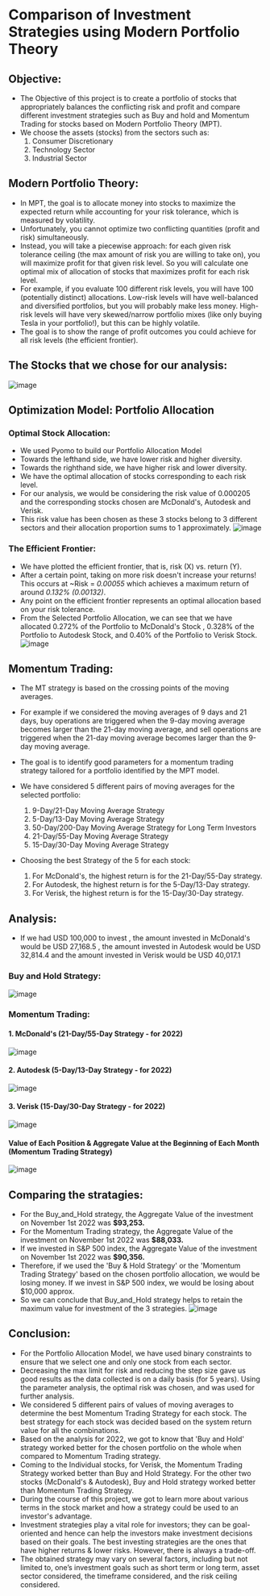 # Comparison of Investment Strategies using Modern Portfolio Theory

## Objective:

* The Objective of this project is to create a portfolio of stocks that appropriately balances the conflicting risk and profit and compare different investment strategies such as Buy and hold and Momentum Trading for stocks based on Modern Portfolio Theory (MPT).
* We choose the assets (stocks) from the sectors such as:
  1. Consumer Discretionary
  2. Technology Sector
  3. Industrial Sector

## Modern Portfolio Theory:

* In MPT, the goal is to allocate money into stocks to maximize the expected return while accounting for your risk tolerance, which is measured by volatility.  
* Unfortunately, you cannot optimize two conflicting quantities (profit and risk) simultaneously. 
* Instead, you will take a piecewise approach: for each given risk tolerance ceiling (the max amount of risk you are willing to take on), you will maximize profit for that given risk level. So you will calculate one optimal mix of allocation of stocks that maximizes profit for each risk level.
* For example, if you evaluate 100 different risk levels, you will have 100 (potentially distinct) allocations. Low-risk levels will have well-balanced and diversified portfolios, but you will probably make less money. High-risk levels will have very skewed/narrow portfolio mixes (like only buying Tesla in your portfolio!), but this can be highly volatile. 
* The goal is to show the range of profit outcomes you could achieve for all risk levels (the efficient frontier).

## The Stocks that we chose for our analysis:

![image](https://user-images.githubusercontent.com/48169929/226130243-70a35d77-e509-4830-b31a-79da9f35b2e9.png)

## Optimization Model: Portfolio Allocation
### Optimal Stock Allocation:
* We used Pyomo to build our Portfolio Allocation Model
* Towards the lefthand side, we have lower risk and higher diversity.
* Towards the righthand side, we have higher risk and lower diversity.
* We have the optimal allocation of stocks corresponding to each risk level. 
* For our analysis, we would be considering the risk value of 0.000205 and the corresponding stocks chosen are McDonald's, Autodesk and Verisk. 
* This risk value has been chosen as these 3 stocks belong to 3 different sectors and their allocation proportion sums to 1 approximately.
![image](https://user-images.githubusercontent.com/48169929/226142316-629c4ff7-18e6-4159-a3c8-c0422dc69d0d.png)

### The Efficient Frontier:
* We have plotted the efficient frontier, that is, risk (X) vs. return (Y).
* After a certain point, taking on more risk doesn't increase your returns! This occurs at ~Risk = *0.00055* which achieves a maximum return of around *0.132% (0.00132)*.
* Any point on the efficient frontier represents an optimal allocation based on your risk tolerance.
* From the Selected Portfolio Allocation, we can see that we have allocated 0.272% of the Portfolio to McDonald's Stock , 0.328% of the Portfolio to Autodesk Stock, and 0.40% of the Portfolio to Verisk Stock.
![image](https://user-images.githubusercontent.com/48169929/226142435-51226b45-feba-4ca8-84a1-10a4306558d4.png)


## Momentum Trading:

* The MT strategy is based on the crossing points of the moving averages. 
* For example if we considered the moving averages of 9 days and 21 days, buy operations are triggered when the 9-day moving average becomes larger than the 21-day moving average, and sell operations are triggered when the 21-day moving average becomes larger than the 9-day moving average. 
* The goal is to identify good parameters for a momentum trading strategy tailored for a portfolio identified by the MPT model. 
* We have considered 5 different pairs of moving averages for the selected portfolio:

  1. 9-Day/21-Day Moving Average Strategy
  2. 5-Day/13-Day Moving Average Strategy
  3. 50-Day/200-Day Moving Average Strategy for Long Term Investors
  4. 21-Day/55-Day Moving Average Strategy
  5. 15-Day/30-Day Moving Average Strategy
* Choosing the best Strategy of the 5 for each stock:

  1. For McDonald's, the highest return is for the 21-Day/55-Day strategy.
  2. For Autodesk, the highest return is for the 5-Day/13-Day strategy.
  3. For Verisk, the highest return is for the 15-Day/30-Day strategy.
## Analysis:
* If we had USD 100,000 to invest , the amount invested in McDonald's would be USD 27,168.5 , the amount invested in Autodesk would be USD 32,814.4 and the amount invested in Verisk would be USD 40,017.1
### Buy and Hold Strategy:
![image](https://user-images.githubusercontent.com/48169929/226143210-df701481-2110-4fdd-be58-bf2ef272e3aa.png)
### Momentum Trading:
#### 1. McDonald's (21-Day/55-Day Strategy - for 2022)
   ![image](https://user-images.githubusercontent.com/48169929/226143298-c2fd7e70-0ba9-4ea6-b9d6-d817e45cfb7b.png)   
#### 2. Autodesk (5-Day/13-Day Strategy - for 2022)
   ![image](https://user-images.githubusercontent.com/48169929/226143327-d07c88de-c2c4-4333-b6f7-887962cc40c7.png)
#### 3. Verisk (15-Day/30-Day Strategy - for 2022)
   ![image](https://user-images.githubusercontent.com/48169929/226143360-1b813f3f-cdb3-47fa-a178-d0622453a962.png)
#### Value of Each Position & Aggregate Value at the Beginning of Each Month (Momentum Trading Strategy)
![image](https://user-images.githubusercontent.com/48169929/226143386-0de6a792-2758-4943-b0ee-ab24d3130755.png)
## Comparing the stratagies:
* For the Buy_and_Hold strategy, the Aggregate Value of the investment on November 1st 2022 was **$93,253.**
* For the Momentum Trading strategy, the Aggregate Value of the investment on November 1st 2022 was **$88,033.**
* If we invested in S&P 500 index, the Aggregate Value of the investment on November 1st 2022 was **$90,356.**
* Therefore, if we used the 'Buy & Hold Strategy' or the 'Momentum Trading Strategy' based on the chosen portfolio allocation, we would be losing money. If we invest in S&P 500 index, we would be losing about $10,000 approx.
* So we can conclude that Buy_and_Hold strategy helps to retain the maximum value for investment of the 3 strategies.
![image](https://user-images.githubusercontent.com/48169929/226146538-fbd1ded5-a195-464d-8766-c2032ea49eb7.png)
## Conclusion:
* For the Portfolio Allocation Model, we have used binary constraints to ensure that we select one and only one stock from each sector.
* Decreasing the max limit for risk and reducing the step size gave us good results as the data collected is on a daily basis (for 5 years). Using the parameter analysis, the optimal risk was chosen, and was used for further analysis.
* We considered 5 different pairs of values of moving averages to determine the best Momentum Trading Strategy for each stock. The best strategy for each stock was decided based on the system return value for all the combinations.
* Based on the analysis for 2022, we got to know that 'Buy and Hold' strategy worked better for the chosen portfolio on the whole when compared to Momentum Trading strategy.
* Coming to the Individual stocks, for Verisk, the Momentum Trading Strategy worked better than Buy and Hold Strategy. For the other two stocks (McDonald's & Autodesk), Buy and Hold strategy worked better than Momentum Trading Strategy.
* During the course of this project, we got to learn more about various terms in the stock market and how a strategy could be used to an investor's advantage.
* Investment strategies play a vital role for investors; they can be goal-oriented and hence can help the investors make investment decisions based on their goals. The best investing strategies are the ones that have higher returns & lower risks. However, there is always a trade-off.
* The obtained strategy may vary on several factors, including but not limited to, one’s investment goals such as short term or long term, asset sector considered, the timeframe considered, and the risk ceiling considered. 
